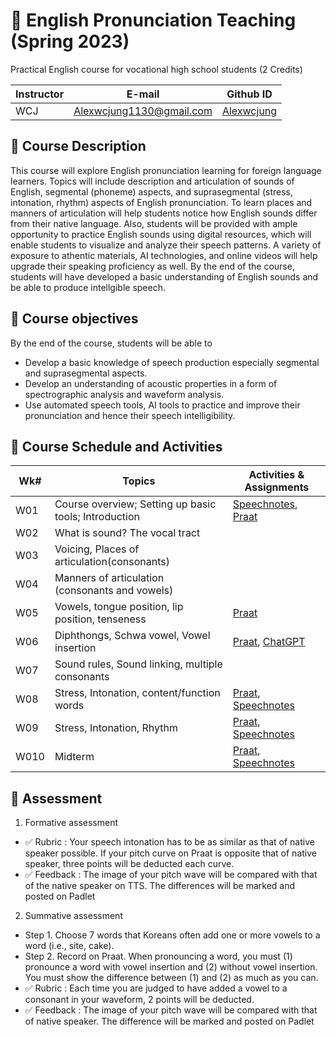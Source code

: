 # 📕 English Pronunciation Teaching (Spring 2023)
Practical English course for vocational high school students (2 Credits)

|Instructor|E-mail|Github ID|
|--|--|--|
|WCJ|Alexwcjung1130@gmail.com|[Alexwcjung](https://github.com/Alexwcjung)|

## 🍃 Course Description
This course will explore English pronunciation learning for foreign language learners. Topics will include description and articulation of sounds of English, segmental (phoneme) aspects, and suprasegmental (stress, intonation, rhythm) aspects of English pronunciation. To learn places and manners of articulation will help students notice how English sounds differ from their native language. Also, students will be provided with ample opportunity to practice English sounds using digital resources, which will enable students to visualize and analyze their speech patterns. A variety of exposure to athentic materials, AI technologies, and online videos will help upgrade their speaking proficiency as well. By the end of the course, students will have developed a basic understanding of English sounds and be able to produce intellgible speech.

## 🍃 Course objectives
By the end of the course, students will be able to
+ Develop a basic knowledge of speech production especially segmental and suprasegmental aspects.
+ Develop an understanding of acoustic properties in a form of spectrographic analysis and waveform analysis.
+ Use automated speech tools, AI tools to practice and improve their pronunciation and hence their speech intelligibility.

## 🍃 Course Schedule and Activities

|Wk#|Topics|Activities & Assignments|
|--|------------|--|
|W01|Course overview; Setting up basic tools; Introduction| [Speechnotes](https://speechnotes.co/), [Praat](https://www.fon.hum.uva.nl/praat/)
|W02|What is sound? The vocal tract 
|W03|Voicing, Places of articulation(consonants)
|W04|Manners of articulation (consonants and vowels)
|W05|Vowels, tongue position, lip position, tenseness| [Praat](https://www.fon.hum.uva.nl/praat/)
|W06|Diphthongs, Schwa vowel, Vowel insertion|[Praat](https://www.fon.hum.uva.nl/praat/), [ChatGPT](https://chat.openai.com/)
|W07|Sound rules, Sound linking, multiple consonants
|W08|Stress, Intonation, content/function words| [Praat](https://www.fon.hum.uva.nl/praat/), [Speechnotes](https://speechnotes.co/)
|W09|Stress, Intonation, Rhythm| [Praat](https://www.fon.hum.uva.nl/praat/), [Speechnotes](https://speechnotes.co/)
|W010|Midterm| [Praat](https://www.fon.hum.uva.nl/praat/), [Speechnotes](https://speechnotes.co/)

## 🍃 Assessment
1. Formative assessment  
+ ✅ Rubric : Your speech intonation has to be as similar as that of native speaker possible. If your pitch curve on Praat is opposite that of native speaker, three points will be deducted each curve.
+ ✅ Feedback : The image of your pitch wave will be compared with that of the native speaker on TTS. The differences will be marked and posted on Padlet
2. Summative assessment
+ Step 1. Choose 7 words that Koreans often add one or more vowels to a word (i.e., site, cake).
+ Step 2. Record on Praat. When pronouncing a word, you must (1) pronounce a word with vowel insertion and (2) without vowel insertion. You must show the difference between (1) and (2) as much as you can.
+ ✅ Rubric : Each time you are judged to have added a vowel to a consonant in your waveform, 2 points will be deducted.
+ ✅ Feedback : The image of your pitch wave will be compared with that of native speaker. The difference will be marked and posted on Padlet

